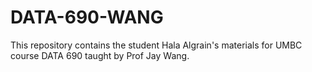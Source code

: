 # DATA-690-WANG
This repository contains the student Hala Algrain's materials for UMBC course DATA 690 taught by Prof Jay Wang.
